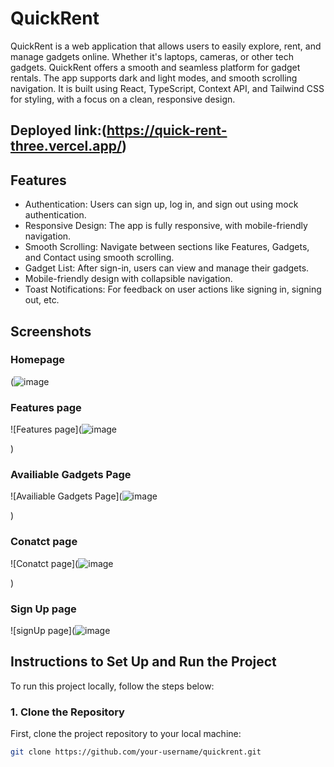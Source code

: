 # QuickRent

QuickRent is a web application that allows users to easily explore, rent, and manage gadgets online. Whether it's laptops, cameras, or other tech gadgets. QuickRent offers a smooth and seamless platform for gadget rentals. The app supports dark and light modes, and smooth scrolling navigation. It is built using React, TypeScript, Context API, and Tailwind CSS for styling, with a focus on a clean, responsive design.

## Deployed link:(https://quick-rent-three.vercel.app/)


## Features
- Authentication: Users can sign up, log in, and sign out using mock authentication.
- Responsive Design: The app is fully responsive, with mobile-friendly navigation.
- Smooth Scrolling: Navigate between sections like Features, Gadgets, and Contact using smooth scrolling.
- Gadget List: After sign-in, users can view and manage their gadgets.
- Mobile-friendly design with collapsible navigation.
- Toast Notifications: For feedback on user actions like signing in, signing out, etc.

## Screenshots

### Homepage

(![image](https://github.com/user-attachments/assets/b8fde93a-0c8e-4ea6-8a69-6422cd9ce748)


### Features page

![Features page](![image](https://github.com/user-attachments/assets/26e27ed1-6302-44b1-a7f2-6786436cec81)

)

### Availiable Gadgets Page

![Availiable Gadgets Page](![image](https://github.com/user-attachments/assets/ad0bccb8-2ff0-4a11-9e2a-09da3758c139)

)

### Conatct page

![Conatct page](![image](https://github.com/user-attachments/assets/6c8b341f-c323-49ff-b595-05c3a1a01d01)

)

### Sign Up page

![signUp page](![image](https://github.com/user-attachments/assets/5a29dc64-51aa-4c9c-9383-3840521fdd1b)


## Instructions to Set Up and Run the Project

To run this project locally, follow the steps below:

### 1. Clone the Repository

First, clone the project repository to your local machine:

```bash
git clone https://github.com/your-username/quickrent.git
